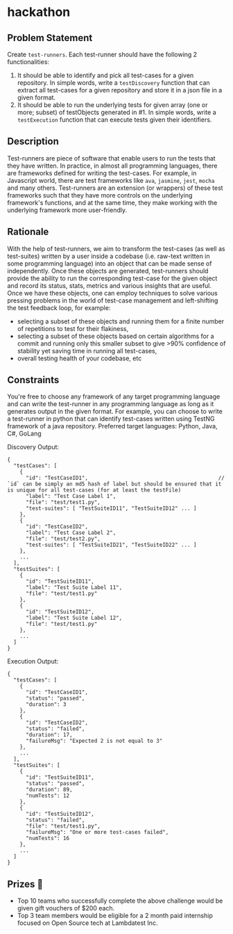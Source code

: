# hackathon

## Problem Statement
Create `test-runners`. Each test-runner should have the following 2 functionalities:
1. It should be able to identify and pick all test-cases for a given repository. In simple words, write a `testDiscovery` function that can extract all test-cases for a given repository and store it in a json file in a given format.
2. It should be able to run the underlying tests for given array (one or more; subset) of testObjects generated in #1. In simple words, write a `testExecution` function that can execute tests given their identifiers.

## Description
Test-runners are piece of software that enable users to run the tests that they have written. In practice, in almost all programming languages, there are frameworks defined for writing the test-cases. For example, in Javascript world, there are test frameworks like `ava`, `jasmine`, `jest`, `mocha` and many others. Test-runners are an extension (or wrappers) of these test frameworks such that they have more controls on the underlying framework's functions, and at the same time, they make working with the underlying framework more user-friendly.

## Rationale
With the help of test-runners, we aim to transform the test-cases (as well as test-suites) written by a user inside a codebase (i.e. raw-text written in some programming language) into an object that can be made sense of independently. Once these objects are generated, test-runners should provide the ability to run the corresponding test-case for the given object and record its status, stats, metrics and various insights that are useful. Once we have these objects, one can employ techniques to solve various pressing problems in the world of test-case management and left-shifting the test feedback loop, for example:
- selecting a subset of these objects and running them for a finite number of repetitions to test for their flakiness,
- selecting a subset of these objects based on certain algorithms for a commit and running only this smaller subset to give >90% confidence of stability yet saving time in running all test-cases,
- overall testing health of your codebase, etc

## Constraints
You're free to choose any framework of any target programming language and can write the test-runner in any programming language as long as it generates output in the given format. For example, you can choose to write a test-runner in python that can identify test-cases written using TestNG framework of a java repository. Preferred target languages: Python, Java, C#, GoLang


Discovery Output:
```
{
  "testCases": [
    {
      "id": "TestCaseID1",                                          // `id` can be simply an md5 hash of label but should be ensured that it is unique for all test-cases (for at least the testFile)
      "label": "Test Case Label 1",
      "file": "test/test1.py",
      "test-suites": [ "TestSuiteID11", "TestSuiteID12" ... ]
    },
    {
      "id": "TestCaseID2",
      "label": "Test Case Label 2",
      "file": "test/test2.py",
      "test-suites": [ "TestSuiteID21", "TestSuiteID22" ... ]
    },
    ...
  ],
  "testSuites": [
    {
      "id": "TestSuiteID11",
      "label": "Test Suite Label 11",
      "file": "test/test1.py"
    },
    {
      "id": "TestSuiteID12",
      "label": "Test Suite Label 12",
      "file": "test/test1.py"
    },
    ...
  ]
}
```

Execution Output:
```
{
  "testCases": [
    {
      "id": "TestCaseID1",
      "status": "passed",
      "duration": 3
    },
    {
      "id": "TestCaseID2",
      "status": "failed",
      "duration": 17,
      "failureMsg": "Expected 2 is not equal to 3"
    },
    ...
  ],
  "testSuites": [
    {
      "id": "TestSuiteID11",
      "status": "passed",
      "duration": 89,
      "numTests": 12
    },
    {
      "id": "TestSuiteID12",
      "status": "failed",
      "file": "test/test1.py",
      "failureMsg": "One or more test-cases failed",
      "numTests": 16
    },
    ...
  ]
}
```

## Prizes 🥳
- Top 10 teams who successfully complete the above challenge would be given gift vouchers of $200 each. 
- Top 3 team members would be eligible for a 2 month paid internship focused on Open Source tech at Lambdatest Inc.

